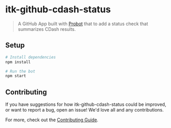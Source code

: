 # itk-github-cdash-status

> A GitHub App built with [Probot](https://github.com/probot/probot) that to add a status check that summarizes CDash results.

## Setup

```sh
# Install dependencies
npm install

# Run the bot
npm start
```

## Contributing

If you have suggestions for how itk-github-cdash-status could be improved, or want to report a bug, open an issue! We'd love all and any contributions.

For more, check out the [Contributing Guide](CONTRIBUTING.md).
